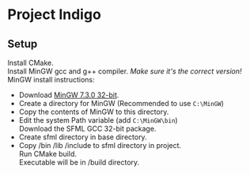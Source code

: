 # Project Indigo
## Setup
Install CMake.  
Install MinGW gcc and g++ compiler. *Make sure it's the correct version!*  
MinGW install instructions:
- Download [MinGW 7.3.0 32-bit](https://sourceforge.net/projects/mingw-w64/files/Toolchains%20targetting%20Win32/Personal%20Builds/mingw-builds/7.3.0/threads-posix/dwarf/i686-7.3.0-release-posix-dwarf-rt_v5-rev0.7z/download).  
- Create a directory for MinGW (Recommended to use `C:\MinGW`)  
- Copy the contents of MinGW to this directory.
- Edit the system Path variable (add `C:\MinGW\bin`)  
Download the SFML GCC 32-bit package.  
- Create sfml directory in base directory.  
- Copy /bin /lib /include to sfml directory in project.  
Run CMake build.  
Executable will be in /build directory.  